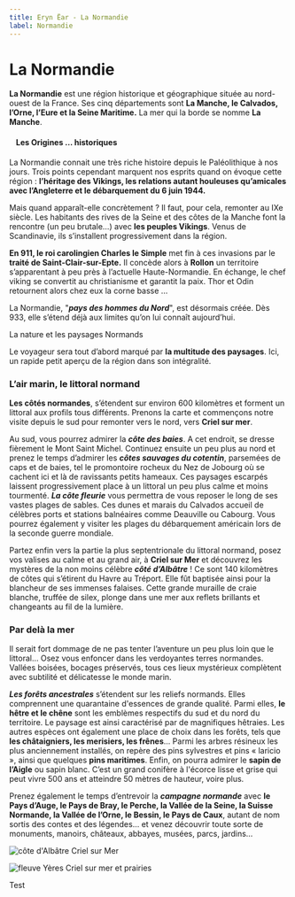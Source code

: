 ```yaml
---
title: Eryn Ëar - La Normandie
label: Normandie
---
```

<script>
    import Map from '../Map.svelte';
</script>

# La Normandie

**La Normandie** est une région historique et géographique située au nord-ouest de la France. Ses cinq départements sont **La Manche, le Calvados, l’Orne, l’Eure et la Seine Maritime.** La mer qui la borde se nomme **La Manche**.

<div style="float: left; margin: 0 .75rem .75rem 0;">
    <Map  
        coords={[50.02777589, 1.31961465]}
        zoom={9}
        markers={[]}
    />
</div>

#### **Les Origines … historiques**

La Normandie connait une très riche histoire depuis le Paléolithique à nos jours. Trois points cependant marquent nos esprits quand on évoque cette région : **l’héritage des Vikings, les relations autant houleuses qu’amicales avec l’Angleterre et le débarquement du 6 juin 1944.** 

Mais quand apparaît-elle concrètement ? Il faut, pour cela, remonter au IXe siècle. Les habitants des rives de la Seine et des côtes de la Manche font la rencontre (un peu brutale…) avec **les peuples Vikings**. Venus de Scandinavie, ils s’installent progressivement dans la région. 

**En 911, le roi carolingien Charles le Simple** met fin à ces invasions par le **traité de Saint-Clair-sur-Epte.** Il concède alors à **Rollon** un territoire s’apparentant à peu près à l’actuelle Haute-Normandie. En échange, le chef viking se convertit au christianisme et garantit la paix. Thor et Odin retournent alors chez eux la corne basse …

La Normandie, "***pays des hommes du Nord***", est désormais créée. Dès 933, elle s’étend déjà aux limites qu’on lui connaît aujourd’hui.

La nature et les paysages Normands 

Le voyageur sera tout d’abord marqué par **la multitude des paysages**. Ici, un rapide petit aperçu de la région dans son intégralité.

### L’air marin, le littoral normand

**Les côtés normandes**, s’étendent sur environ 600 kilomètres et forment un littoral aux profils tous différents. Prenons la carte et commençons notre visite depuis le sud pour remonter vers le nord, vers **Criel sur mer**.

Au sud, vous pourrez admirer la ***côte des baies***. A cet endroit, se dresse fièrement le Mont Saint Michel. Continuez ensuite un peu plus au nord et prenez le temps d’admirer les ***côtes sauvages du cotentin***, parsemées de caps et de baies, tel le promontoire rocheux du Nez de Jobourg où se cachent ici et là de ravissants petits hameaux. Ces paysages escarpés laissent progressivement place à un littoral un peu plus calme et moins tourmenté. ***La côte fleurie*** vous permettra de vous reposer le long de ses vastes plages de sables. Ces dunes et marais du Calvados accueil de célèbres ports et stations balnéaires comme Deauville ou Cabourg. Vous pourrez également y visiter les plages du débarquement américain lors de la seconde guerre mondiale.

Partez enfin vers la partie la plus septentrionale du littoral normand, posez vos valises au calme et au grand air, à **Criel sur Mer** et découvrez les mystères de la non moins célèbre ***côté d’Albâtre*** ! Ce sont 140 kilomètres de côtes qui s’étirent du Havre au Tréport. Elle fût baptisée ainsi pour la blancheur de ses immenses falaises. Cette grande muraille de craie blanche, truffée de silex, plonge dans une mer aux reflets brillants et changeants au fil de la lumière.

### Par delà la mer

Il serait fort dommage de ne pas tenter l’aventure un peu plus loin que le littoral… Osez vous enfoncer dans les verdoyantes terres normandes. Vallées boisées, bocages préservés, tous ces lieux mystérieux complètent avec subtilité et délicatesse le monde marin. 

***Les forêts ancestrales*** s’étendent sur les reliefs normands. Elles comprennent une quarantaine d'essences de grande qualité. Parmi elles, **le hêtre et le chêne** sont les emblèmes respectifs du sud et du nord du territoire. Le paysage est ainsi caractérisé par de magnifiques hêtraies. Les autres espèces ont également une place de choix dans les forêts, tels que **les châtaigniers, les merisiers, les frênes**... Parmi les arbres résineux les plus anciennement installés, on repère des pins sylvestres et pins « laricio », ainsi que quelques **pins maritimes**.  Enfin, on pourra admirer le **sapin de l’Aigle** ou sapin blanc. C’est un grand conifère à l'écorce lisse et grise qui peut vivre 500 ans et atteindre 50 mètres de hauteur, voire plus.

Prenez également le temps d’entrevoir la ***campagne normande*** avec **le Pays d’Auge, le Pays de Bray, le Perche, la Vallée de la Seine, la Suisse Normande, la Vallée de l’Orne, le Bessin, le Pays de Caux**, autant de nom sortis des contes et des légendes… et venez découvrir toute sorte de monuments, manoirs, châteaux, abbayes, musées, parcs, jardins… 

![côte d'Albâtre Criel sur Mer](/uploads/normandie_1.jpg)

![fleuve Yères Criel sur mer et prairies](/uploads/normandie_2.jpg)

Test